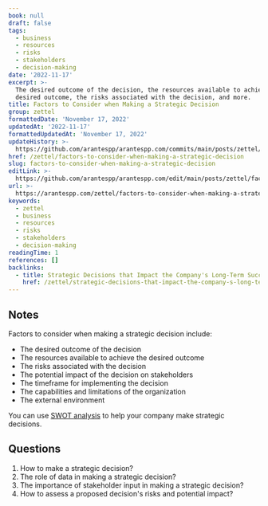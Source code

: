 ```yaml
---
book: null
draft: false
tags:
  - business
  - resources
  - risks
  - stakeholders
  - decision-making
date: '2022-11-17'
excerpt: >-
  The desired outcome of the decision, the resources available to achieve the
  desired outcome, the risks associated with the decision, and more.
title: Factors to Consider when Making a Strategic Decision
group: zettel
formattedDate: 'November 17, 2022'
updatedAt: '2022-11-17'
formattedUpdatedAt: 'November 17, 2022'
updateHistory: >-
  https://github.com/arantespp/arantespp.com/commits/main/posts/zettel/factors-to-consider-when-making-a-strategic-decision.md
href: /zettel/factors-to-consider-when-making-a-strategic-decision
slug: factors-to-consider-when-making-a-strategic-decision
editLink: >-
  https://github.com/arantespp/arantespp.com/edit/main/posts/zettel/factors-to-consider-when-making-a-strategic-decision.md
url: >-
  https://arantespp.com/zettel/factors-to-consider-when-making-a-strategic-decision
keywords:
  - zettel
  - business
  - resources
  - risks
  - stakeholders
  - decision-making
readingTime: 1
references: []
backlinks:
  - title: Strategic Decisions that Impact the Company's Long-Term Success
    href: /zettel/strategic-decisions-that-impact-the-company-s-long-term-success
---
```


## Notes

Factors to consider when making a strategic decision include:

- The desired outcome of the decision
- The resources available to achieve the desired outcome
- The risks associated with the decision
- The potential impact of the decision on stakeholders
- The timeframe for implementing the decision
- The capabilities and limitations of the organization
- The external environment

You can use [SWOT analysis](/zettel/swot-analysis) to help your company make strategic decisions.

## Questions

1. How to make a strategic decision?
1. The role of data in making a strategic decision?
1. The importance of stakeholder input in making a strategic decision?
1. How to assess a proposed decision's risks and potential impact?

